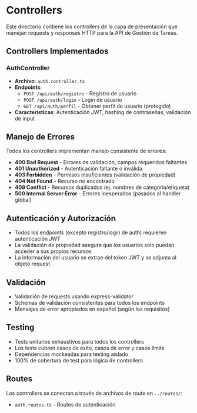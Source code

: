 # Controllers

Este directorio contiene los controllers de la capa de presentación que manejan requests y responses HTTP para la API de Gestión de Tareas.

## Controllers Implementados

### AuthController
- **Archivo**: `auth.controller.ts`
- **Endpoints**:
  - `POST /api/auth/registro` - Registro de usuario
  - `POST /api/auth/login` - Login de usuario
  - `GET /api/auth/perfil` - Obtener perfil de usuario (protegido)
- **Características**: Autenticación JWT, hashing de contraseñas, validación de input

## Manejo de Errores

Todos los controllers implementan manejo consistente de errores:

- **400 Bad Request** - Errores de validación, campos requeridos faltantes
- **401 Unauthorized** - Autenticación faltante o inválida
- **403 Forbidden** - Permisos insuficientes (validación de propiedad)
- **404 Not Found** - Recurso no encontrado
- **409 Conflict** - Recursos duplicados (ej. nombres de categoría/etiqueta)
- **500 Internal Server Error** - Errores inesperados (pasados al handler global)

## Autenticación y Autorización

- Todos los endpoints (excepto registro/login de auth) requieren autenticación JWT
- La validación de propiedad asegura que los usuarios solo puedan acceder a sus propios recursos
- La información del usuario se extrae del token JWT y se adjunta al objeto request

## Validación

- Validación de requests usando express-validator
- Schemas de validación consistentes para todos los endpoints
- Mensajes de error apropiados en español (según los requisitos)

## Testing

- Tests unitarios exhaustivos para todos los controllers
- Los tests cubren casos de éxito, casos de error y casos límite
- Dependencias mockeadas para testing aislado
- 100% de cobertura de test para lógica de controllers

## Routes

Los controllers se conectan a través de archivos de route en `../routes/`:
- `auth.routes.ts` - Routes de autenticación